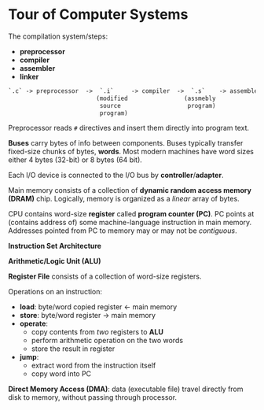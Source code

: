 # Tour of Computer Systems

The compilation system/steps:

- **preprocessor**
- **compiler**
- **assembler**
- **linker**

```txt
`.c` -> preprocessor  ->  `.i`     -> compiler  ->  `.s`    -> assembler  ->  `.o`        -> linker -> executable
                         (modified                (assmebly                  (relocatable
                          source                   program)                   object
                          program)                                            programs)
```

Preprocessor reads `#` directives and insert them directly into program text.

**Buses** carry bytes of info between components.
Buses typically transfer fixed-size chunks of bytes, **words**.
Most modern machines have word sizes either 4 bytes (32-bit) or 8 bytes (64 bit).

Each I/O device is connected to the I/O bus by **controller**/**adapter**.

Main memory consists of a collection of **dynamic random access memory (DRAM)** chip.
Logically, memory is organized as a _linear_ array of bytes.

CPU contains word-size **register** called **program counter (PC)**.
PC points at (contains address of) some machine-language instruction in main memory.
Addresses pointed from PC to memory may or may not be _contiguous_.

**Instruction Set Architecture**

**Arithmetic/Logic Unit (ALU)**

**Register File** consists of a collection of word-size registers.

Operations on an instruction:

- **load**: byte/word copied register ← main memory
- **store**: byte/word register → main memory
- **operate**:
  - copy contents from _two_ registers to **ALU**
  - perform arithmetic operation on the two words
  - store the result in register
- **jump**:
  - extract word from the instruction itself
  - copy word into PC

**Direct Memory Access (DMA)**: data (executable file) travel directly from disk to memory, without passing through processor.
